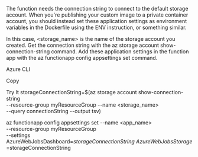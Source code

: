 The function needs the connection string to connect to the default storage account. When you're publishing your custom image to a private container account, you should instead set these application settings as environment variables in the Dockerfile using the ENV instruction, or something similar.

In this case, <storage_name> is the name of the storage account you created. Get the connection string with the az storage account show-connection-string command. Add these application settings in the function app with the az functionapp config appsettings set command.

Azure CLI

Copy

Try It
storageConnectionString=$(az storage account show-connection-string \
--resource-group myResourceGroup --name <storage_name> \
--query connectionString --output tsv)

az functionapp config appsettings set --name <app_name> \
--resource-group myResourceGroup \
--settings AzureWebJobsDashboard=$storageConnectionString \
AzureWebJobsStorage=$storageConnectionString
